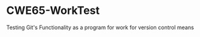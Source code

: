 CWE65-WorkTest
==============

Testing Git's Functionality as a program for work for version control means
